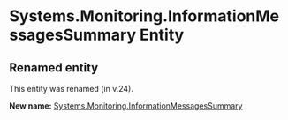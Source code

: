 # Systems.Monitoring.InformationMessagesSummary Entity

## Renamed entity

This entity was renamed (in v.24).

**New name:** [Systems.Monitoring.InformationMessagesSummary](Systems.Monitoring.InformationMessagesSummary.md)
